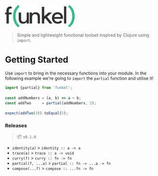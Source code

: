 <img src="media/logo.png" width="230" alt="Funkel" />

> Simple and lightweight functional toolset inspired by Clojure using `import`.

# Getting Started

Use `import` to bring in the necessary functions into your module. In the following example we're going to `import` the `partial` function and utilise it!

```javascript
import {partial} from 'funkel';

const addNumbers = (a, b) => a + b;
const addTwo     = partial(addNumbers, 2);

expect(addTwo(3)).toEqual(5);
```

### Releases

 > :package: `v0.1.0`
 
 * `identity(a)` > `identity :: a -> a`
 * `trace(a)` > `trace :: a -> void`
 * `curry(f)` > `curry :: fn -> fn`
 * `partial(f, ...a)` > `partial :: fn -> ...a -> fn`
 * `compose(...f)` > `compose :: ...fn -> fn`
 